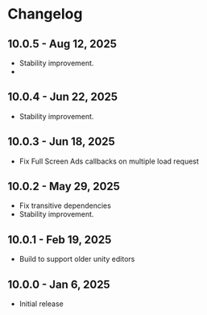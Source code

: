 # Changelog

## 10.0.5 - Aug 12, 2025

* Stability improvement.
* 
## 10.0.4 - Jun 22, 2025

* Stability improvement.
  
## 10.0.3 - Jun 18, 2025

* Fix Full Screen Ads callbacks on multiple load request 

## 10.0.2 - May 29, 2025

* Fix transitive dependencies 
* Stability improvement.
  
## 10.0.1 - Feb 19, 2025
* Build to support older unity editors 

## 10.0.0 - Jan 6, 2025
* Initial release
